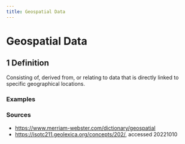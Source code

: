 ```yaml
---
title: Geospatial Data
---
```


# Geospatial Data

## 1 Definition

Consisting of, derived from, or relating to data that is directly linked to specific geographical locations.

### Examples 

### Sources
- https://www.merriam-webster.com/dictionary/geospatial
- https://isotc211.geolexica.org/concepts/202/, accessed 20221010
